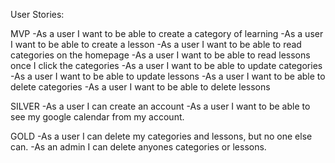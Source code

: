 User Stories:

MVP
-As a user I want to be able to create a category of learning
-As a user I want to be able to create a lesson
-As a user I want to be able to read categories on the homepage
-As a user I want to be able to read lessons once I click the categories
-As a user I want to be able to update categories
-As a user I want to be able to update lessons
-As a user I want to be able to delete categories
-As a user I want to be able to delete lessons

SILVER
-As a user I can create an account
-As a user I want to be able to see my google calendar from my account. 

GOLD
-As a user I can delete my categories and lessons, but no one else can.
-As an admin I can delete anyones categories or lessons.
